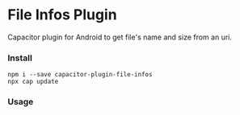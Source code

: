# File Infos Plugin

Capacitor plugin for Android to get file's name and size from an uri.

### Install

```
npm i --save capacitor-plugin-file-infos
npx cap update

```

### Usage

